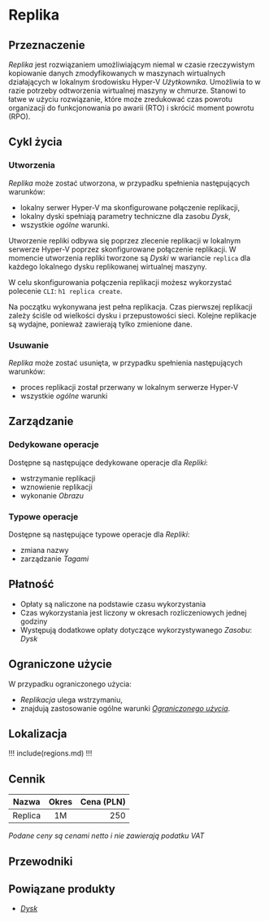 # Replika

## Przeznaczenie

*Replika* jest rozwiązaniem umożliwiającym niemal w czasie rzeczywistym kopiowanie danych zmodyfikowanych w maszynach wirtualnych działających w lokalnym środowisku Hyper-V *Użytkownika*. Umożliwia to  w razie potrzeby odtworzenia wirtualnej maszyny w chmurze. Stanowi to łatwe w użyciu rozwiązanie, które może zredukować czas powrotu organizacji do funkcjonowania po awarii (RTO) i skrócić moment powrotu (RPO).

## Cykl życia

### Utworzenia

*Replika* może zostać utworzona, w przypadku spełnienia następujących warunków:

* lokalny serwer Hyper-V ma skonfigurowane połączenie replikacji,
* lokalny dyski spełniają parametry techniczne dla zasobu *Dysk*,
* wszystkie *ogólne* warunki.

Utworzenie repliki odbywa się poprzez zlecenie replikacji w lokalnym serwerze Hyper-V poprzez skonfigurowane połączenie replikacji. W momencie utworzenia repliki tworzone są *Dyski* w wariancie ```replica``` dla każdego lokalnego dysku replikowanej wirtualnej maszyny.

W celu skonfigurowania połączenia replikacji możesz wykorzystać polecenie ```CLI```: ```h1 replica create```.

Na początku wykonywana jest pełna replikacja. Czas pierwszej replikacji zależy ściśle od wielkości dysku i przepustowości sieci. Kolejne replikacje są wydajne, ponieważ zawierają tylko zmienione dane.

### Usuwanie

*Replika* może zostać usunięta, w przypadku spełnienia następujących warunków:

* proces replikacji został przerwany w lokalnym serwerze Hyper-V
* wszystkie *ogólne* warunki

## Zarządzanie

### Dedykowane operacje

Dostępne są następujące dedykowane operacje dla *Repliki*:

* wstrzymanie replikacji
* wznowienie replikacji
* wykonanie *Obrazu*

### Typowe operacje

Dostępne są następujące typowe operacje dla *Repliki*:

* zmiana nazwy
* zarządzanie *Tagami*

## Płatność

* Opłaty są naliczone na podstawie czasu wykorzystania
* Czas wykorzystania jest liczony w okresach rozliczeniowych jednej godziny
* Występują dodatkowe opłaty dotyczące wykorzystywanego *Zasobu*: *Dysk*

## Ograniczone użycie

W przypadku ograniczonego użycia:
 
 * *Replikacja* ulega wstrzymaniu,
 * znajdują zastosowanie ogólne warunki *[Ograniczonego użycia](/platform/resource.md#ograniczone-uzycie)*.

## Lokalizacja

!!! include(regions.md) !!!

<!-- 
## Parametry techniczne

Parametry techniczne            | Wartość
--------------------------------| ---
minimum Hyper-V version         | ???

// TODO: minimum version of hyper-v host
-->

## Cennik

Nazwa       | Okres  | Cena (PLN)
----------- | :----: | ---------:
Replica     |   1M   |       250

*Podane ceny są cenami netto i nie zawierają podatku VAT*

## Przewodniki

<PageList path_re="guide/compute/replica/"/>

## Powiązane produkty

* *[Dysk]()*
